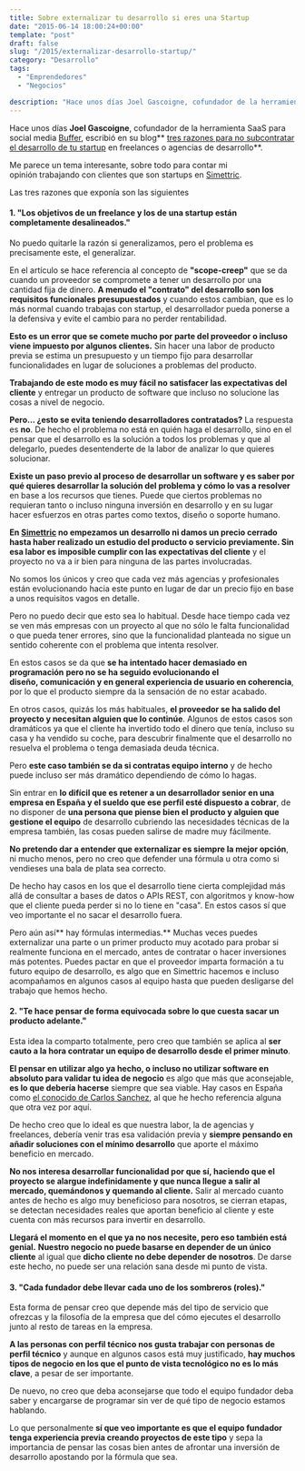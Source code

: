 ```yaml
---
title: Sobre externalizar tu desarrollo si eres una Startup
date: "2015-06-14 18:00:24+00:00"
template: "post"
draft: false
slug: "/2015/externalizar-desarrollo-startup/"
category: "Desarrollo"
tags:
  - "Emprendedores"
  - "Negocios"

description: "Hace unos días Joel Gascoigne, cofundador de la herramienta SaaS para social media Buffer, escribió en su blog tres razones para no subcontratar el desarrollo de tu startup en freelances o agencias de desarrollo"
---
```


Hace unos días **Joel Gascoigne**, cofundador de la herramienta SaaS para social media [Buffer](http://buffer.com), escribió en su blog** [tres razones para no subcontratar el desarrollo de tu startup](http://joel.is/3-reasons-you-shouldnt-outsource-your-startup-and-what-to-do-instead/) en freelances o agencias de desarrollo**.

Me parece un tema interesante, sobre todo para contar mi opinión trabajando con clientes que son startups en [Simettric](http://simettric.com).

Las tres razones que exponía son las siguientes


#### 1. "Los objetivos de un freelance y los de una startup están completamente desalineados."


No puedo quitarle la razón si generalizamos, pero el problema es precisamente este, el generalizar.

En el artículo se hace referencia al concepto de **"scope-creep"** que se da cuando un proveedor se compromete a tener un desarrollo por una cantidad fija de dinero. **A menudo el "contrato" del desarrollo son los requisitos funcionales presupuestados** y cuando estos cambian, que es lo más normal cuando trabajas con startup, el desarrollador pueda ponerse a la defensiva y evite el cambio para no perder rentabilidad.

**Esto es un error que se comete mucho por parte del proveedor o incluso viene impuesto por algunos clientes.** Sin hacer una labor de producto previa se estima un presupuesto y un tiempo fijo para desarrollar funcionalidades en lugar de soluciones a problemas del producto.

**Trabajando de este modo es muy fácil no satisfacer las expectativas del cliente** y entregar un producto de software que incluso no solucione las cosas a nivel de negocio.

**Pero... ¿esto se evita teniendo desarrolladores contratados?** La respuesta es **no**. De hecho el problema no está en quién haga el desarrollo, sino en el pensar que el desarrollo es la solución a todos los problemas y que al delegarlo, puedes desentenderte de la labor de analizar lo que quieres solucionar.

**Existe un paso previo al proceso de desarrollar un software y es saber por qué quieres desarrollar la solución del problema y cómo lo vas a resolver** en base a los recursos que tienes. Puede que ciertos problemas no requieran tanto o incluso ninguna inversión en desarrollo y en su lugar hacer esfuerzos en otras partes como textos, diseño o soporte humano.

**En [Simettric](http://simettric.com) no empezamos un desarrollo ni damos un precio cerrado hasta haber realizado un estudio del producto o servicio previamente. Sin esa labor es imposible cumplir con las expectativas del cliente** y el proyecto no va a ir bien para ninguna de las partes involucradas.

No somos los únicos y creo que cada vez más agencias y profesionales están evolucionando hacia este punto en lugar de dar un precio fijo en base a unos requisitos vagos en detalle.

Pero no puedo decir que esto sea lo habitual. Desde hace tiempo cada vez se ven más empresas con un proyecto al que no sólo le falta funcionalidad o que pueda tener errores, sino que la funcionalidad planteada no sigue un sentido coherente con el problema que intenta resolver.

En estos casos se da que **se ha intentado hacer demasiado en programación** **pero no se ha seguido evolucionando el diseño, comunicación y en general experiencia de usuario en coherencia**, por lo que el producto siempre da la sensación de no estar acabado.

En otros casos, quizás los más habituales, **el proveedor se ha salido del proyecto y necesitan alguien que lo continúe**. Algunos de estos casos son dramáticos ya que el cliente ha invertido todo el dinero que tenía, incluso su casa y ha vendido su coche, para descubrir finalmente que el desarrollo no resuelva el problema o tenga demasiada deuda técnica.

Pero **este caso también se da si contratas equipo interno** y de hecho puede incluso ser más dramático dependiendo de cómo lo hagas.

Sin entrar en **lo difícil que es retener a un desarrollador senior en una empresa en España y el sueldo que ese perfil esté dispuesto a cobrar**, de no disponer de **una persona que piense bien el producto y alguien que gestione el equipo** de desarrollo cubriendo las necesidades técnicas de la empresa también, las cosas pueden salirse de madre muy fácilmente.

**No pretendo dar a entender que externalizar es siempre la mejor opción**, ni mucho menos, pero no creo que defender una fórmula u otra como si vendieses una bala de plata sea correcto.

De hecho hay casos en los que el desarrollo tiene cierta complejidad más allá de consultar a bases de datos o APIs REST, con algoritmos y know-how que el cliente pueda perder si no lo tiene en "casa". En estos casos sí que veo importante el no sacar el desarrollo fuera.

Pero aún así** hay fórmulas intermedias.** Muchas veces puedes externalizar una parte o un primer producto muy acotado para probar si realmente funciona en el mercado, antes de contratar o hacer inversiones más potentes. Puedes pactar en que el proveedor imparta formación a tu futuro equipo de desarrollo, es algo que en Simettric hacemos e incluso acompañamos en algunos casos al equipo hasta que pueden desligarse del trabajo que hemos hecho.


#### 2. "Te hace pensar de forma equivocada sobre lo que cuesta sacar un producto adelante."


Esta idea la comparto totalmente, pero creo que también se aplica al **ser cauto a la hora contratar un equipo de desarrollo desde el primer minuto**.

**El pensar en utilizar algo ya hecho, o incluso no utilizar software en absoluto para validar tu idea de negocio** es algo que más que aconsejable, **es lo que debería hacerse** siempre que sea viable. Hay casos en España como [el conocido de Carlos Sanchez](http://www.txarly.com/post/100678426714/como-lance-un-proyecto-rentable-sin-escribir-ni), al que he hecho referencia alguna que otra vez por aquí.

De hecho creo que lo ideal es que nuestra labor, la de agencias y freelances, debería venir tras esa validación previa y **siempre pensando en añadir soluciones con el mínimo desarrollo** que aporte el máximo beneficio en mercado.

**No nos interesa desarrollar funcionalidad por que sí, haciendo que el proyecto se alargue indefinidamente y que nunca llegue a salir al mercado, quemándonos y quemando al cliente.** Salir al mercado cuanto antes de hecho es algo muy beneficioso para nosotros, se cierran etapas, se detectan necesidades reales que aportan beneficio al cliente y este cuenta con más recursos para invertir en desarrollo.

**Llegará el momento en el que ya no nos necesite, pero eso también está genial.** **Nuestro negocio no puede basarse en depender de un único cliente** al igual que **dicho cliente no debe depender de nosotros**. De darse este hecho, no puede ser una relación sana desde mi punto de vista.


#### 3. "Cada fundador debe llevar cada uno de los sombreros (roles)."


Esta forma de pensar creo que depende más del tipo de servicio que ofrezcas y la filosofía de la empresa que del cómo ejecutes el desarrollo junto al resto de tareas en la empresa.

**A las personas con perfil técnico nos gusta trabajar con personas de perfil técnico** y aunque en algunos casos está muy justificado, **hay muchos tipos de negocio en los que el punto de vista tecnológico no es lo más clave**, a pesar de ser importante.

De nuevo, no creo que deba aconsejarse que todo el equipo fundador deba saber y encargarse de programar sin ver de qué tipo de negocio estamos hablando.

Lo que personalmente **sí que veo importante es que el equipo fundador tenga experiencia previa creando proyectos de este tipo** y sepa la importancia de pensar las cosas bien antes de afrontar una inversión de desarrollo apostando por la fórmula que sea.
